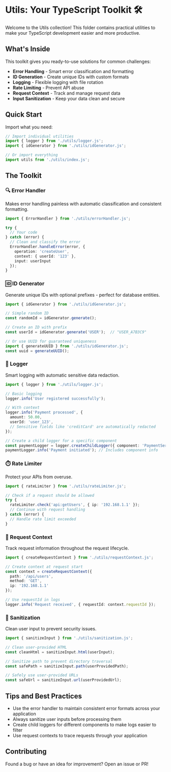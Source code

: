 # Utils: Your TypeScript Toolkit 🛠️

Welcome to the Utils collection! This folder contains practical utilities to make your TypeScript development easier and more productive.

## What's Inside

This toolkit gives you ready-to-use solutions for common challenges:

- **Error Handling** - Smart error classification and formatting
- **ID Generation** - Create unique IDs with custom formats
- **Logging** - Flexible logging with file rotation
- **Rate Limiting** - Prevent API abuse
- **Request Context** - Track and manage request data
- **Input Sanitization** - Keep your data clean and secure

## Quick Start

Import what you need:

```typescript
// Import individual utilities
import { logger } from './utils/logger.js';
import { idGenerator } from './utils/idGenerator.js';

// Or import everything
import utils from './utils/index.js';
```

## The Toolkit

### 🔍 Error Handler

Makes error handling painless with automatic classification and consistent formatting.

```typescript
import { ErrorHandler } from './utils/errorHandler.js';

try {
  // Your code
} catch (error) {
  // Clean and classify the error
  ErrorHandler.handleError(error, {
    operation: 'createUser',
    context: { userId: '123' },
    input: userInput
  });
}
```

### 🆔 ID Generator

Generate unique IDs with optional prefixes - perfect for database entities.

```typescript
import { idGenerator } from './utils/idGenerator.js';

// Simple random ID
const randomId = idGenerator.generate();

// Create an ID with prefix
const userId = idGenerator.generate('USER');  // "USER_A7B3C9"

// Or use UUID for guaranteed uniqueness
import { generateUUID } from './utils/idGenerator.js';
const uuid = generateUUID();
```

### 📝 Logger

Smart logging with automatic sensitive data redaction.

```typescript
import { logger } from './utils/logger.js';

// Basic logging
logger.info('User registered successfully');

// With context
logger.info('Payment processed', { 
  amount: 50.00, 
  userId: 'user_123', 
  // Sensitive fields like 'creditCard' are automatically redacted
});

// Create a child logger for a specific component
const paymentLogger = logger.createChildLogger({ component: 'PaymentService' });
paymentLogger.info('Payment initiated'); // Includes component info
```

### ⏱️ Rate Limiter

Protect your APIs from overuse.

```typescript
import { rateLimiter } from './utils/rateLimiter.js';

// Check if a request should be allowed
try {
  rateLimiter.check('api:getUsers', { ip: '192.168.1.1' });
  // Continue with request handling
} catch (error) {
  // Handle rate limit exceeded
}
```

### 🔄 Request Context

Track request information throughout the request lifecycle.

```typescript
import { createRequestContext } from './utils/requestContext.js';

// Create context at request start
const context = createRequestContext({ 
  path: '/api/users', 
  method: 'GET',
  ip: '192.168.1.1'
});

// Use requestId in logs
logger.info('Request received', { requestId: context.requestId });
```

### 🧼 Sanitization

Clean user input to prevent security issues.

```typescript
import { sanitizeInput } from './utils/sanitization.js';

// Clean user-provided HTML
const cleanHtml = sanitizeInput.html(userInput);

// Sanitize path to prevent directory traversal
const safePath = sanitizeInput.path(userProvidedPath);

// Safely use user-provided URLs
const safeUrl = sanitizeInput.url(userProvidedUrl);
```

## Tips and Best Practices

- Use the error handler to maintain consistent error formats across your application
- Always sanitize user inputs before processing them
- Create child loggers for different components to make logs easier to filter
- Use request contexts to trace requests through your application

## Contributing

Found a bug or have an idea for improvement? Open an issue or PR!